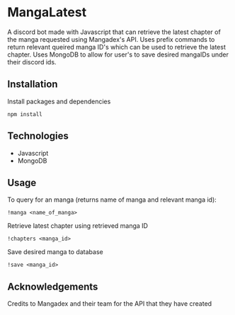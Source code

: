 # MangaLatest
A discord bot made with Javascript that can retrieve the latest chapter of the manga requested using Mangadex's API. Uses prefix commands to return relevant queired manga ID's 
which can be used to retrieve the latest chapter. Uses MongoDB to allow for user's to save desired mangaIDs under their discord ids. 

## Installation

Install packages and dependencies
```
npm install
```
## Technologies
+ Javascript
+ MongoDB 

## Usage 

To query for an manga (returns name of manga and relevant manga id):
```
!manga <name_of_manga>
```

Retrieve latest chapter using retrieved manga ID
```
!chapters <manga_id>
```

Save desired manga to database
```
!save <manga_id>
```
## Acknowledgements
Credits to Mangadex and their team for the API that they have created
